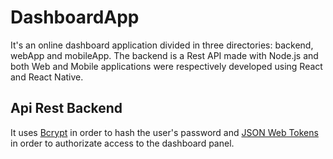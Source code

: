 # DashboardApp
It's an online dashboard application divided in three directories: backend, webApp and mobileApp. The backend is a Rest API made with Node.js and both Web and Mobile applications were respectively developed using React and React Native.

## Api Rest Backend
It uses [Bcrypt](https://www.npmjs.com/package/bcrypt) in order to hash the user's password and [JSON Web Tokens](https://jwt.io/) in order to authorizate access to the dashboard panel.

